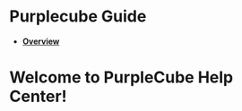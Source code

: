 # Purplecube Guide

- [**Overview**](skil-github-pages-test-pcube/overview.md)

# Welcome to PurpleCube Help Center!
